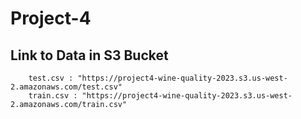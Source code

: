 # Project-4

## Link to Data in S3 Bucket
        test.csv : "https://project4-wine-quality-2023.s3.us-west-2.amazonaws.com/test.csv"
        train.csv : "https://project4-wine-quality-2023.s3.us-west-2.amazonaws.com/train.csv"